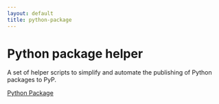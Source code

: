 ```yaml
---
layout: default
title: python-package
---
```


# Python package helper

A set of helper scripts to simplify and automate the publishing of Python packages to PyP.

[Python Package](https://github.com/ClaraVnk/python-package)